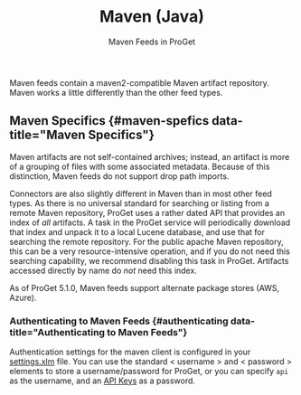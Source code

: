﻿---
title: Maven (Java)
subtitle: Maven Feeds in ProGet
sequence: 200
keywords: proget, feeds, maven

---

Maven feeds contain a maven2-compatible Maven artifact repository. Maven works a little differently than the other feed types.

## Maven Specifics {#maven-spefics data-title="Maven Specifics"}

Maven artifacts are not self-contained archives; instead, an artifact is more of a grouping of files with some associated metadata. Because of this distinction, Maven feeds do not support drop path imports.

Connectors are also slightly different in Maven than in most other feed types. As there is no universal standard for searching or listing from a remote Maven repository, ProGet uses a rather dated API that provides an index of *all* artifacts. A task in the ProGet service will periodically download that index and unpack it to a local Lucene database, and use that for searching the remote repository. For the public apache Maven repository, this can be a very resource-intensive operation, and if you do not need this searching capability, we recommend disabling this task in ProGet. Artifacts accessed directly by name do *not* need this index.

As of ProGet 5.1.0, Maven feeds support alternate package stores (AWS, Azure).

### Authenticating to Maven Feeds {#authenticating data-title="Authenticating to Maven Feeds"}

Authentication settings for the maven client is configured in your [settings.xlm](https://maven.apache.org/settings.html) file. You can use the standard < username > and < password > elements to store a username/password for ProGet, or you can specify `api` as the username, and an [API Keys](/support/documentation/proget/administration/security/api-keys) as a password.
